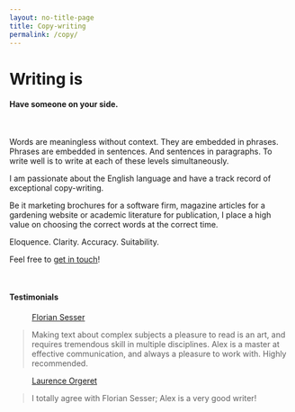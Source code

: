 ```yaml
---
layout: no-title-page
title: Copy-writing
permalink: /copy/
---
```


<style type="text/css">
   .tab { margin-left: 40px; }
</style>

<h1>Writing is
  <span
     class="txt-rotate"
     data-period="1000"
     data-rotate='[ "hard.", "difficult.", "challenging." ]'>
     </span>
</h1>

<h4>Have someone on your side.</h4>

<br>

Words are meaningless without context. They are embedded in phrases. Phrases are embedded in sentences. 
And sentences in paragraphs. To write well is to write at each of these levels simultaneously. 

I am passionate about the English language and have a track record of exceptional copy-writing. 

Be it
marketing brochures for a software firm, magazine articles for a gardening website or academic 
literature for publication, I place a high value on choosing the correct words at the correct time.

Eloquence. Clarity. Accuracy. Suitability. 

Feel free to <a href="/contact/" title="Contact Alex">get in touch</a>! 

<br>

<h4>Testimonials</h4>

<div class="testimonial">
<a class="tab" href="https://florian.sesser.at/">Florian Sesser</a> 
<blockquote id="florian">
Making text about complex subjects a pleasure to read is an art, and requires tremendous skill in
multiple disciplines. Alex is a master at effective communication, and always a pleasure to work with. Highly
recommended.
</blockquote>
</div>

<div class="testimonial">
<a class="tab" href="https://www.plantura.garden/">Laurence Orgeret</a> 
<blockquote class="testimonial" id="laurence">
I totally agree with Florian Sesser; Alex is a very good writer!
</blockquote> 
</div>
